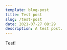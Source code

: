 ```yaml
---
template: blog-post
title: Test post
slug: /test-post
date: 2021-07-27 08:29
description: A test post.
---
```

Test!